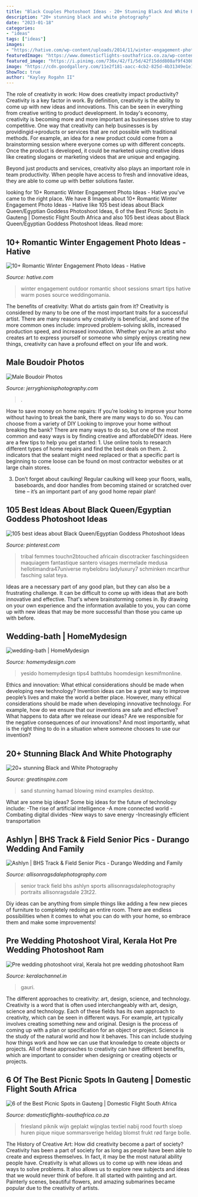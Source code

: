 ```yaml
---
title: "Black Couples Photoshoot Ideas - 20+ Stunning Black And White Photography"
description: "20+ stunning black and white photography"
date: "2023-01-18"
categories:
- "ideas"
tags: ["ideas"]
images:
- "https://hative.com/wp-content/uploads/2014/11/winter-engagement-photo-ideas/8-winter-engagement-photo-ideas.jpg"
featuredImage: "https://www.domesticflights-southafrica.co.za/wp-content/uploads/2019/11/picnic-800x1200.jpeg"
featured_image: "https://i.pinimg.com/736x/42/f1/5d/42f15ddd808af9f4308a42a3e8411254--medusa-makeup-eye-makeup.jpg"
image: "https://cdn.goodgallery.com/11e2f181-aacc-4cb2-825d-4b31349e1e15/r/1024/2b98bp3e/male-boudoir-photos.jpg"
ShowToc: true
author: "Kayley Rogahn II"
---
```



The role of creativity in work: How does creativity impact productivity?
Creativity is a key factor in work. By definition, creativity is the ability to come up with new ideas and innovations. This can be seen in everything from creative writing to product development. In today's economy, creativity is becoming more and more important as businesses strive to stay competitive.
One way that creativity can help businesses is by providingid→products or services that are not possible with traditional methods. For example, an idea for a new product could come from a brainstorming session where everyone comes up with different concepts. Once the product is developed, it could be marketed using creative ideas like creating slogans or marketing videos that are unique and engaging.

Beyond just products and services, creativity also plays an important role in team productivity. When people have access to fresh and innovative ideas, they are able to come up with better solutions faster.

	

		
looking for 10+ Romantic Winter Engagement Photo Ideas - Hative you've came to the right place. We have 8 Images about 10+ Romantic Winter Engagement Photo Ideas - Hative like 105 best ideas about Black Queen/Egyptian Goddess Photoshoot Ideas, 6 of the Best Picnic Spots in Gauteng | Domestic Flight South Africa and also 105 best ideas about Black Queen/Egyptian Goddess Photoshoot Ideas. Read more:
		
    
## 10+ Romantic Winter Engagement Photo Ideas - Hative

<img loading=lazy src="https://hative.com/wp-content/uploads/2014/11/winter-engagement-photo-ideas/8-winter-engagement-photo-ideas.jpg" onerror="this.onerror=null;this.src='https://tse3.mm.bing.net/th?id=OIP.6dEU46Saaqnl5MT6QloPFQHaLH&amp;pid=15.1';" alt="10+ Romantic Winter Engagement Photo Ideas - Hative">

_Source: hative.com_

>winter engagement outdoor romantic shoot sessions smart tips hative warm poses source weddingomania. 

	

The benefits of creativity: What do artists gain from it?
Creativity is considered by many to be one of the most important traits for a successful artist. There are many reasons why creativity is beneficial, and some of the more common ones include: improved problem-solving skills, increased production speed, and increased innovation. Whether you’re an artist who creates art to express yourself or someone who simply enjoys creating new things, creativity can have a profound effect on your life and work.

    
## Male Boudoir Photos

<img loading=lazy src="https://cdn.goodgallery.com/11e2f181-aacc-4cb2-825d-4b31349e1e15/r/1024/2b98bp3e/male-boudoir-photos.jpg" onerror="this.onerror=null;this.src='https://tse2.mm.bing.net/th?id=OIP._M_5YeaG0yQ4T9GpczCr9AHaMO&amp;pid=15.1';" alt="Male Boudoir Photos">

_Source: jerryghionisphotography.com_

>. 

	

How to save money on home repairs: If you’re looking to improve your home without having to break the bank, there are many ways to do so. You can choose from a variety of DIY
Looking to improve your home without breaking the bank? There are many ways to do so, but one of the most common and easy ways is by finding creative and affordableDIY ideas. Here are a few tips to help you get started: 1. Use online tools to research different types of home repairs and find the best deals on them.
2. indicators that the sealant might need replaced or that a specific part is beginning to come loose can be found on most contractor websites or at large chain stores.

3. Don’t forget about caulking! Regular caulking will keep your floors, walls, baseboards, and door handles from becoming stained or scratched over time – it’s an important part of any good home repair plan! 
    
## 105 Best Ideas About Black Queen/Egyptian Goddess Photoshoot Ideas

<img loading=lazy src="https://i.pinimg.com/736x/42/f1/5d/42f15ddd808af9f4308a42a3e8411254--medusa-makeup-eye-makeup.jpg" onerror="this.onerror=null;this.src='https://tse2.mm.bing.net/th?id=OIP.6pleSLF52pZn8ToZSNL-hwHaLG&amp;pid=15.1';" alt="105 best ideas about Black Queen/Egyptian Goddess Photoshoot Ideas">

_Source: pinterest.com_

>tribal femmes touchn2btouched africain discotracker faschingsideen maquiagem fantastique santero visages mermelade medusa hellotimandra47universe mybelobru ladyluxury7 schminken mcarthur fasching salat teya. 

	

Ideas are a necessary part of any good plan, but they can also be a frustrating challenge. It can be difficult to come up with ideas that are both innovative and effective. That's where brainstorming comes in. By drawing on your own experience and the information available to you, you can come up with new ideas that may be more successful than those you came up with before.

    
## Wedding-bath | HomeMydesign

<img loading=lazy src="https://homemydesign.com/wp-content/uploads/2013/05/wedding-bath.jpg" onerror="this.onerror=null;this.src='https://tse4.mm.bing.net/th?id=OIP.PepbbYWlSHQMjVNE0z17DAHaIp&amp;pid=15.1';" alt="wedding-bath | HomeMydesign">

_Source: homemydesign.com_

>yesido homemydesign tips4 bathtubs hoomdesign kesmifmonline. 

	

Ethics and innovation: What ethical considerations should be made when developing new technology?
Invention ideas can be a great way to improve people’s lives and make the world a better place. However, many ethical considerations should be made when developing innovative technology. For example, how do we ensure that our inventions are safe and effective? What happens to data after we release our ideas? Are we responsible for the negative consequences of our innovations? And most importantly, what is the right thing to do in a situation where someone chooses to use our invention?

    
## 20+ Stunning Black And White Photography

<img loading=lazy src="https://greatinspire.com/wp-content/uploads/2017/10/stunning-Black-and-White-Photography-14.jpg" onerror="this.onerror=null;this.src='https://tse2.mm.bing.net/th?id=OIP._tJe5oG7mr4kMVvMnxUqBAHaE8&amp;pid=15.1';" alt="20+ stunning Black and White Photography">

_Source: greatinspire.com_

>sand stunning hamad blowing mind examples desktop. 

	

What are some big ideas?
Some big ideas for the future of technology include: 
-The rise of artificial intelligence 
-A more connected world 
-Combating digital divides 
-New ways to save energy 
-Increasingly efficient transportation

    
## Ashlyn | BHS Track &amp; Field Senior Pics - Durango Wedding And Family

<img loading=lazy src="https://allisonragsdalephotography.com/wp-content/uploads/2013/08/allisonragsdalephotography-1152.jpg" onerror="this.onerror=null;this.src='https://tse2.mm.bing.net/th?id=OIP.FMMkVk8bu0PSZCytKMCb9gHaLI&amp;pid=15.1';" alt="Ashlyn | BHS Track &amp; Field Senior Pics - Durango Wedding and Family">

_Source: allisonragsdalephotography.com_

>senior track field bhs ashlyn sports allisonragsdalephotography portraits allisonragsdale 23t22. 

	

Diy ideas can be anything from simple things like adding a few new pieces of furniture to completely redoing an entire room. There are endless possibilities when it comes to what you can do with your home, so embrace them and make some improvements!

    
## Pre Wedding Photoshoot Viral, Kerala Hot Pre Wedding Photoshoot Ram

<img loading=lazy src="https://www.keralachannel.in/wp-content/uploads/2019/12/img_5416-1.jpg" onerror="this.onerror=null;this.src='https://tse4.mm.bing.net/th?id=OIP.8zzjV1ZV_PL7JwZBqb-USAHaLR&amp;pid=15.1';" alt="Pre wedding photoshoot viral, Kerala hot pre wedding photoshoot Ram">

_Source: keralachannel.in_

>gauri. 

	

The different approaches to creativity: art, design, science, and technology.
Creativity is a word that is often used interchangeably with art, design, science and technology. Each of these fields has its own approach to creativity, which can be seen in different ways. For example, art typically involves creating something new and original. Design is the process of coming up with a plan or specification for an object or project. Science is the study of the natural world and how it behaves. This can include studying how things work and how we can use that knowledge to create objects or projects. All of these approaches to creativity can have different benefits, which are important to consider when designing or creating objects or projects.

    
## 6 Of The Best Picnic Spots In Gauteng | Domestic Flight South Africa

<img loading=lazy src="https://www.domesticflights-southafrica.co.za/wp-content/uploads/2019/11/picnic-800x1200.jpeg" onerror="this.onerror=null;this.src='https://tse2.mm.bing.net/th?id=OIP.vq33uDlI8oJsYptFttJcNQHaLH&amp;pid=15.1';" alt="6 of the Best Picnic Spots in Gauteng | Domestic Flight South Africa">

_Source: domesticflights-southafrica.co.za_

>friesland piknik wijn geplakt wijnglas textiel nabij rood fourth sloep huren pique nique sommarsverige heldag blomst frukt rød farge bolle. 

	

The History of Creative Art: How did creativity become a part of society?
Creativity has been a part of society for as long as people have been able to create and express themselves. In fact, it may be the most natural ability people have. Creativity is what allows us to come up with new ideas and ways to solve problems. It also allows us to explore new subjects and ideas that we would never think of before. It all started with painting and art. Painterly scenes, beautiful flowers, and amazing submarines became popular due to the creativity of artists.

